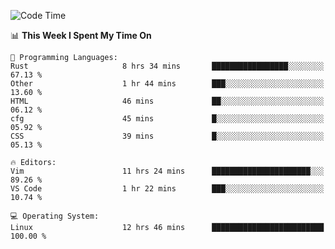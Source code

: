 <!-- [![Top Langs](https://github-readme-stats.vercel.app/api/top-langs/?username=gagahsyuja&theme=dracula&hide_border=true&border_radius=7)](https://github.com/anuraghazra/github-readme-stats) -->

<!--START_SECTION:waka-->
![Code Time](http://img.shields.io/badge/Code%20Time-236%20hrs%2032%20mins-blue)

📊 **This Week I Spent My Time On** 

```text
💬 Programming Languages: 
Rust                     8 hrs 34 mins       █████████████████░░░░░░░░   67.13 % 
Other                    1 hr 44 mins        ███░░░░░░░░░░░░░░░░░░░░░░   13.60 % 
HTML                     46 mins             ██░░░░░░░░░░░░░░░░░░░░░░░   06.12 % 
cfg                      45 mins             █░░░░░░░░░░░░░░░░░░░░░░░░   05.92 % 
CSS                      39 mins             █░░░░░░░░░░░░░░░░░░░░░░░░   05.13 % 

🔥 Editors: 
Vim                      11 hrs 24 mins      ██████████████████████░░░   89.26 % 
VS Code                  1 hr 22 mins        ███░░░░░░░░░░░░░░░░░░░░░░   10.74 % 

💻 Operating System: 
Linux                    12 hrs 46 mins      █████████████████████████   100.00 % 
```


<!--END_SECTION:waka-->
